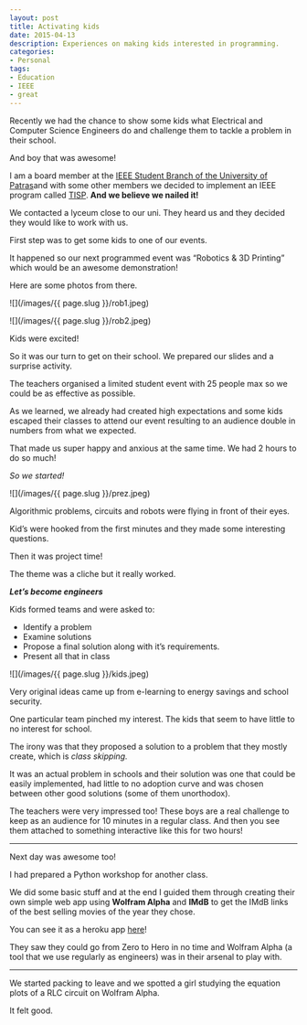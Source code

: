 ```yaml
---
layout: post
title: Activating kids
date: 2015-04-13
description: Experiences on making kids interested in programming.
categories:
- Personal
tags:
- Education
- IEEE
- great
---
```


Recently we had the chance to show some kids what Electrical and Computer Science Engineers do and challenge them to tackle a problem in their school.

And boy that was awesome!

I am a board member at the [IEEE Student Branch of the University of Patras](https:///ieee-upatras.gr/en/)and with some other members we decided to implement an IEEE program called [TISP](https:///www.ieee.org/education_careers/education/preuniversity/tispt/index.html). **And we believe we nailed it!**
<!--more-->
We contacted a lyceum close to our uni. They heard us and they decided they would like to work with us.

First step was to get some kids to one of our events.

It happened so our next programmed event was “Robotics & 3D Printing” which would be an awesome demonstration!

Here are some photos from there.

![](/images/{{ page.slug }}/rob1.jpeg)

![](/images/{{ page.slug }}/rob2.jpeg)

Kids were excited!

So it was our turn to get on their school. We prepared our slides and a surprise activity.

The teachers organised a limited student event with 25 people max so we could be as effective as possible.

As we learned, we already had created high expectations and some kids escaped their classes to attend our event resulting to an audience double in numbers from what we expected.

That made us super happy and anxious at the same time. We had 2 hours to do so much!

_So we started!_

![](/images/{{ page.slug }}/prez.jpeg)

Algorithmic problems, circuits and robots were flying in front of their eyes.

Kid’s were hooked from the first minutes and they made some interesting questions.

Then it was project time!

The theme was a cliche but it really worked.

**_Let’s become engineers_**

Kids formed teams and were asked to:

- Identify a problem
- Examine solutions
- Propose a final solution along with it’s requirements.
- Present all that in class

![](/images/{{ page.slug }}/kids.jpeg)

Very original ideas came up from e-learning to energy savings and school security.

One particular team pinched my interest. The kids that seem to have little to no interest for school.

The irony was that they proposed a solution to a problem that they mostly create, which is _class skipping._

It was an actual problem in schools and their solution was one that could be easily implemented, had little to no adoption curve and was chosen between other good solutions (some of them unorthodox).

The teachers were very impressed too! These boys are a real challenge to keep as an audience for 10 minutes in a regular class. And then you see them attached to something interactive like this for two hours!

---

Next day was awesome too!

I had prepared a Python workshop for another class.

We did some basic stuff and at the end I guided them through creating their own simple web app using **Wolfram Alpha** and **IMdB** to get the IMdB links of the best selling movies of the year they chose.

You can see it as a heroku app [here](https:///ieee-py-kastritsi.herokuapp.com/)!

They saw they could go from Zero to Hero in no time and Wolfram Alpha (a tool that we use regularly as engineers) was in their arsenal to play with.

---

We started packing to leave and we spotted a girl studying the equation plots of a RLC circuit on Wolfram Alpha.

It felt good.

